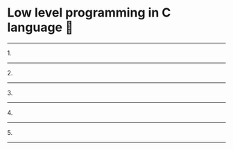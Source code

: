 # Low level programming in C language :ledger:
<section>
<hr>
1.
<hr>
2.
<hr>
3.
<hr>
4.
<hr>
5.
<hr>
</section>
